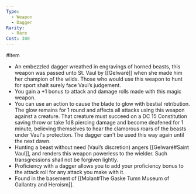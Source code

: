 ```yaml
---
Type:
  - Weapon
  - Dagger
Rarity:
  - Rare
Cost: 300
---
```

#item 

- An embezzled dagger wreathed in engravings of horned beasts, this weapon was passed unto St. Vaul by [[Gelwaré]] when she made him her champion of the wilds. Those who would use this weapon to hunt for sport shalt surely face Vaul’s judgement.
- You gain a +1 bonus to attack and damage rolls made with this magic weapon.
- You can use an action to cause the blade to glow with bestial retribution. The glow remains for 1 round and affects all attacks using this weapon against a creature. That creature must succeed on a DC 15 Constitution saving throw or take 1d8 piercing damage and become deafened for 1 minute, believing themselves to hear the clamorous roars of the beasts under Vaul's protection. The dagger can't be used this way again until the next dawn.
- Hunting a beast without need (Vaul’s discretion) angers [[Gelwaré#Saint Vaul]], and renders this weapon powerless to the wielder. Such transgressions shall not be forgiven lightly.
- Proficiency with a dagger allows you to add your proficiency bonus to the attack roll for any attack you make with it.
- Found in the basement of [[Molan#The Gaske Tumn Museum of Gallantry and Heroism]].

